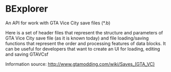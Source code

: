 # BExplorer
An API for work with GTA Vice City save files (*.b)

Here is a set of header files that represent the structure and parameters of GTA Vice City save file (as it is known today) and file loading/saving functions that represent the order and processing features of data blocks. It can be useful for developers that want to create an UI for loading, editing and saving GTAVCsf

Information source: http://www.gtamodding.com/wiki/Saves_(GTA_VC)
